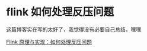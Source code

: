 # flink 如何处理反压问题

这篇博客实在写的太好了，我觉得没有必要自己总结，嘿嘿

[Flink 原理与实现：如何处理反压问题](http://wuchong.me/blog/2016/04/26/flink-internals-how-to-handle-backpressure/)
